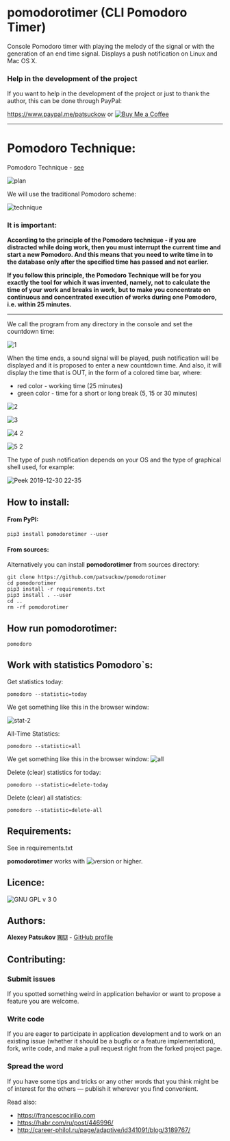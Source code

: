 # pomodorotimer (CLI Pomodoro Timer)
Console Pomodoro timer with playing the melody of the signal or with the 
generation of an end time signal. Displays a push notification on Linux and 
Mac OS X.

### Help in the development of the project
If you want to help in the development of the project or just to thank the 
author, this can be done through PayPal:

https://www.paypal.me/patsuckow or [![Buy Me a Coffee](https://img.shields.io/badge/Buy%20Me%20a%20Coffee-%E2%98%95-orange)](https://www.buymeacoffee.com/patsuckow)

----
# Pomodoro Technique:
Pomodoro Technique - [see](https://en.wikipedia.org/wiki/Pomodoro_Technique)

![plan](https://user-images.githubusercontent.com/12321741/72369481-459b5180-3711-11ea-9bb6-e6eed7a4a1e4.jpg)

We will use the traditional Pomodoro scheme:

![technique](https://user-images.githubusercontent.com/12321741/72372975-77fc7d00-3718-11ea-944b-69e426dc30b2.png)

### It is important:
**According to the principle of the Pomodoro technique - if you are
distracted while doing work, then you must interrupt the current time
and start a new Pomodoro. And this means that you need to write time in to
the database only after the specified time has passed and not earlier.**

**If you follow this principle, the Pomodoro Technique will be for you exactly 
the tool for which it was invented, namely, not to calculate the time of your 
work and breaks in work, but to make you concentrate on continuous and 
concentrated execution of works during one Pomodoro, i.e. within 25 minutes.**

---

We call the program from any directory in the console and set the countdown 
time:

![1](https://user-images.githubusercontent.com/12321741/72445421-bcdcee00-37c2-11ea-863f-9f3fc9c36a9f.gif)

When the time ends, a sound signal will be played, push notification will be 
displayed and it is proposed to enter a new countdown time. And also, it will 
display the time that is OUT, in the form of a colored time bar, where:
- red color - working time (25 minutes)
- green color - time for a short or long break (5, 15 or 30 minutes)

![2](https://user-images.githubusercontent.com/12321741/72445482-cfefbe00-37c2-11ea-9a0f-6fe319b13946.gif)

![3](https://user-images.githubusercontent.com/12321741/72445528-e433bb00-37c2-11ea-82bb-44fb220ba732.gif)

![4 2](https://user-images.githubusercontent.com/12321741/72445885-82278580-37c3-11ea-9edc-fc5dedd40276.gif)

![5 2](https://user-images.githubusercontent.com/12321741/72446142-0a0d8f80-37c4-11ea-94bf-fc789bfb426b.gif)

The type of push notification depends on your OS and the type of graphical 
shell used, for example:

![Peek 2019-12-30 22-35](https://user-images.githubusercontent.com/12321741/71597566-cde7f700-2b54-11ea-83a9-133cc737d32c.gif)

## How to install:

#### From PyPI:

    pip3 install pomodorotimer --user

#### From sources:

Alternatively you can install **pomodorotimer** from sources directory:

    git clone https://github.com/patsuckow/pomodorotimer
    cd pomodorotimer
    pip3 install -r requirements.txt
    pip3 install . --user
    cd ..
    rm -rf pomodorotimer

## How run **pomodorotimer**:
```
pomodoro
```

## Work with statistics Pomodoro`s:

Get statistics today:
```
pomodoro --statistic=today
```
We get something like this in the browser window:

![stat-2](https://user-images.githubusercontent.com/12321741/72270776-b9b4f700-3636-11ea-972b-e92d767beaad.jpg)

All-Time Statistics:
```
pomodoro --statistic=all
```
We get something like this in the browser window:
![all](https://user-images.githubusercontent.com/12321741/72447777-f879b700-37c6-11ea-9fda-edd623b8442f.png)

Delete (clear) statistics for today:
```
pomodoro --statistic=delete-today
```
Delete (clear) all statistics:
```
pomodoro --statistic=delete-all
```

## Requirements:
See in requirements.txt

**pomodorotimer** works with ![version](https://user-images.githubusercontent.com/12321741/68495259-e298c480-0260-11ea-9d83-beab9b416562.png) or higher.


## Licence:
![GNU GPL v 3 0](https://user-images.githubusercontent.com/12321741/67310082-c4636280-f505-11e9-83a7-d23e8037c54f.png)

## Authors:

**Alexey Patsukov 🇷🇺** - [GitHub profile](https://github.com/patsuckow)

## Contributing:

### Submit issues

If you spotted something weird in application behavior or want to propose a 
feature you are welcome.

### Write code

If you are eager to participate in application development and to work on an 
existing issue (whether it should
be a bugfix or a feature implementation), fork, write code, and make a pull 
request right from the forked project page.

### Spread the word

If you have some tips and tricks or any other words that you think might be of 
interest for the others — publish it
wherever you find convenient.

Read also:
- https://francescocirillo.com
- https://habr.com/ru/post/446996/
- http://career-philol.ru/page/adaptive/id341091/blog/3189767/

